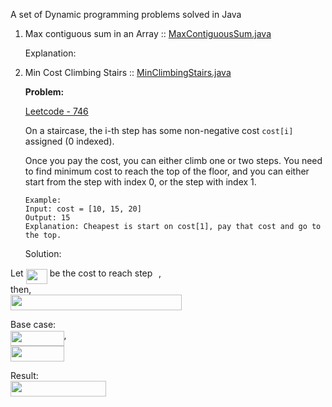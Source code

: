 
A set of Dynamic programming problems solved in Java

1. Max contiguous sum in an Array :: [MaxContiguousSum.java](src/main/java/com/scificoding/dp/MaxContiguousSum.java)

    Explanation:
    
    
2. Min Cost Climbing Stairs :: [MinClimbingStairs.java](http://localhost)

    **Problem:**
    
    [Leetcode - 746](https://leetcode.com/problems/min-cost-climbing-stairs/description/)

    On a staircase, the i-th step has some non-negative cost `cost[i]` assigned (0 indexed).
    
     Once you pay the cost, you can either climb one or two steps. You need to find minimum cost to reach the top of the floor, and you can either start from the step with index 0, or the step with index 1.
     
       Example: 
       Input: cost = [10, 15, 20]
       Output: 15
       Explanation: Cheapest is start on cost[1], pay that cost and go to the top.
         
   Solution:
    
 Let <img src="svgs/f0b7066ab97b643052e3de5559a82e4d.svg?sanitize=true&invert_in_darkmode" align=middle width=34.11295304999999pt height=24.65753399999998pt/> be the cost to reach step <img src="svgs/77a3b857d53fb44e33b53e4c8b68351a.svg?sanitize=true&invert_in_darkmode" align=middle width=5.663225699999989pt height=21.68300969999999pt/>,  
 then,  
  <img src="svgs/12a4e03bf8cb8944b8e8d5f962748378.svg?sanitize=true&invert_in_darkmode" align=middle width=273.58149225pt height=24.65753399999998pt/>
   
  Base case:  
  <img src="svgs/edd6525ca89c8a93144d9c6a8318625c.svg?sanitize=true&invert_in_darkmode" align=middle width=85.52736719999999pt height=24.65753399999998pt/>,    
  <img src="svgs/195c02650bce9ef645cbd305c7458af8.svg?sanitize=true&invert_in_darkmode" align=middle width=85.52736719999999pt height=24.65753399999998pt/>
    
  Result:  
  <img src="svgs/198e6aae4a23919d4b4c45dd58450d06.svg?sanitize=true&invert_in_darkmode" align=middle width=153.17180009999998pt height=24.65753399999998pt/>